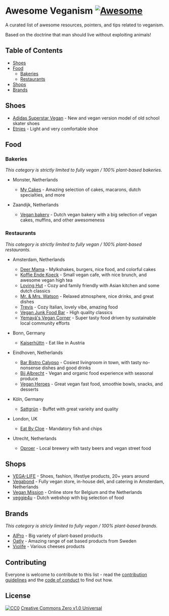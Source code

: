 # Awesome Veganism [![Awesome](https://cdn.rawgit.com/sindresorhus/awesome/d7305f38d29fed78fa85652e3a63e154dd8e8829/media/badge.svg)](https://github.com/sindresorhus/awesome)

A curated list of awesome resources, pointers, and tips related to veganism.

Based on the doctrine that man should live without exploiting animals!

## Table of Contents

 - [Shoes](#shoes)
 - [Food](#food)
   - [Bakeries](#bakeries)
   - [Restaurants](#restaurants)
 - [Shops](#shops)
 - [Brands](#brands)


## Shoes

 - [Adidas Superstar Vegan](https://www.adidas.com/us/superstar-vegan-shoes/FW2295.html) - New and vegan version model of old school skater shoes
 - [Etnies](https://www.etnies.com/us/collections/vegan/) - Light and very comfortable shoe

## Food

### Bakeries

*This category is strictly limited to fully vegan / 100% plant-based bakeries.*

 - Monster, Netherlands
   - [My Cakes](https://macarononline-nl.mijndomeinwebwinkel.nl/) - Amazing selection of cakes, macarons, dutch specialties, and more

 - Zaandijk, Netherlands
   - [Vegan bakery](https://www.veganbakery.nl/) - Dutch vegan bakery with a big selection of vegan cakes, muffins, and other awesomeness

### Restaurants

*This category is strictly limited to fully vegan / 100% plant-based restaurants.*

 - Amsterdam, Netherlands
   - [Deer Mama](https://deermama.nl/) - Mylkshakes, burgers, nice food, and colorful cakes
   - [Koffie Ende Koeck](https://koffieendekoeck.nl/) - Small vegan cafe, with nice brunch, and awesome vegan high tea
   - [Loving Hut](https://www.facebook.com/lovinghutamsterdam) - Cozy and family friendly with Asian kitchen and some dutch classics
   - [Mr. & Mrs. Watson](https://watsonsfood.com/) - Relaxed atmosphere, nice drinks, and great dishes
   - [Trevis](https://www.trevisamsterdam.nl/) - Cozy Italian, lovely vibe, amazing food
   - [Vegan Junk Food Bar](https://www.veganjunkfoodbar.com/) - High quality classics
   - [Yemayá's Vegan Corner](https://yemaya.estate/) - Super tasty food driven by sustainable local community efforts

 - Bonn, Germany
   - [Kaiserhüttn](https://kaiserhuettn.com/) - Eat like in Austria
   
 - Eindhoven, Netherlands
   - [Bar Bistro Calypso](https://www.bistrocalypso.nl/) - Cosiest livingroom in town, with tasty no-nonsense dishes and good drinks
   - [Bij Albrecht](https://www.bijalbrecht.nl/) - Vegan and organic food experience with seasonal produce
   - [Vegan Heroes](https://veganheroes.nl/) - Great vegan fast food, smoothie bowls, snacks, and desserts

 - Köln, Germany
   - [Sattgrün](https://www.sattgruen.com/) - Buffet with great varieity and quality 

 - London, UK
   - [Eat By Cloe](https://eatbychloe.com/) - Mandatory fish and chips
 
 - Utrecht, Netherlands
   - [Oproer](https://www.oproerbrouwerij.nl/) - Local brewery with tasty beers and vegan street food

## Shops

 - [VEGA-LIFE](https://www.vega-life.nl/) - Shoes, fashion, lifestlye products, 20+ years around
 - [Vegabond](https://vegabond.nl/) - Fully vegan store, in-house deli, and catering in Amsterdam, Netherlands
 - [Vegan Mission](https://www.veganmission.nl/) - Online store for Belgium and the Netherlands
 - [veggie4u](https://webshop.veggie4u.nl/) - Dutch webshop with big selection of food

## Brands

*This category is stricly limited to fully vegan / 100% plant-based brands.*

 - [AlPro](https://www.alpro.com/nl/) - Big variety of plant-based products
 - [Oatly](https://www.oatly.com/int/) - Amazing range of oat based products from Sweden
 - [Violife](https://violifefoods.com/) - Various cheeses products

## Contributing

Everyone is welcome to contribute to this list - read the [contribution guidelines](CONTRIBUTING.md) and the [code of conduct](CODE_OF_CONDUCT.md) to find out how.

## License

[![CC0](https://mirrors.creativecommons.org/presskit/buttons/88x31/svg/cc-zero.svg)](https://creativecommons.org/publicdomain/zero/1.0/)
[Creative Commons Zero v1.0 Universal](LICENSE.md)
